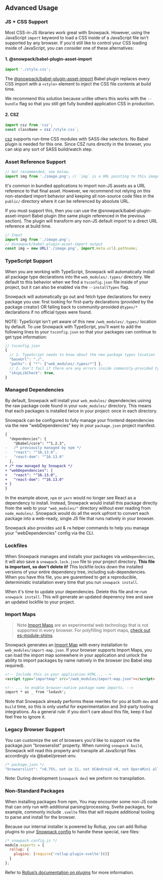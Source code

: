 ## Advanced Usage

### JS + CSS Support

Most CSS-in-JS libraries work great with Snowpack. However, using the JavaScript `import` keyword to load a CSS inside of a JavaScript file isn't supported by any browser. If you'd still like to control your CSS loading inside of JavaScript, you can consider one of these alternatives:

#### 1. @snowpack/babel-plugin-asset-import

``` js
import './style.css';
```

The [@snowpack/babel-plugin-asset-import](https://github.com/pikapkg/create-snowpack-app/tree/master/packages/babel-plugin-asset-import) Babel plugin replaces every CSS import with a `<style>` element to inject the CSS file contents at build time. 

We recommend this solution because unlike others this works with the `--bundle` flag so that you still get fully bundled application CSS in production.

#### 2. CSZ

``` js
import csz from 'csz';
const className = csz`/style.css`;
```

[csz](https://github.com/lukejacksonn/csz) supports run-time CSS modules with SASS-like selectors. No Babel plugin is needed for this one. Since CSZ runs directly in the browser, you can skip any sort of SASS build/watch step.


### Asset Reference Support

``` js
// Not recommended, see below.
import img from './image.png'; // `img` is a URL pointing to this image
```

It's common in bundled applications to import non-JS assets as a URL reference to that final asset. However, we recommend not relying on this non-standard import behavior and keeping all non-source code files in the `public/` directory where it can be referenced by absolute URL.

If you must support this, then you can use the @snowpack/babel-plugin-asset-import Babel plugin (the same plugin referenced in the previous section). The plugin will transform any non-JS default import to a direct URL reference at build time.

``` js
// Input
import img from './image.png';
// @snowpack/babel-plugin-asset-import output
const img = new URL('./image.png', import.meta.url).pathname;
```

### TypeScript Support

When you are working with TypeScript, Snowpack will automatically install all package type declarations into the `web_modules/.types/` directory. We default to this behavior when we find a `tsconfig.json` file inside of your project, but it can also be enabled via the `--installTypes` flag.

Snowpack will automatically go out and fetch type declarations for every package you use: first looking for first-party declarations (provided by the package creator) OR falling back to community-provided `@types/*` declarations if no official types were found.

NOTE: TypeScript isn't yet aware of this new `/web_modules/.types/` location by default. To use Snowpack with TypeScript, you'll want to add the following lines to your `tsconfig.json` so that your packages can continue to get type information:

```js
// tsconfig.json
{
  // 1. TypeScript needs to know about the new package types location
  "baseUrl": "./",
  "paths": { "*": ["web_modules/.types/*"] },
  // 2. Don't fail if there are any errors inside community-provided type packages.
  "skipLibCheck": true,
}
```

### Managed Dependencies

By default, Snowpack will install your `web_modules/` dependencies usinng the raw package code found in your `node_modules/` directory. This means that each packages is installed twice in your project: once in each directory.

Snowpack can be configured to fully manage your frontend dependencies via the new "webDependencies" key in your `package.json` project manifest.

```diff
{
  "dependencies": {
    "@babel/core": "^1.2.3",
-   /* previously managed by npm */
-   "react": "^16.13.0",
-   "react-dom": "^16.13.0"
  },
+ /* now managed by Snowpack */
+ "webDependencies": {
+   "react": "^16.13.0",
+   "react-dom": "^16.13.0"
+ }
}
```

In the example above, `npm` or `yarn` would no longer see React as a dependency to install. Instead, Snowpack would install this package directly from the web to your `"web_modules/"` directory without ever reading from `node_modules/`. Snowpack would do all the work upfront to convert each package into a web-ready, single JS file that runs natively in your browser.

Snowpack also provides `add` & `rm` helper commands to help you manage your "webDependencies" config via the CLI.


### Lockfiles

When Snowpack manages and installs your packages via `webDependencies`, it will also save a `snowpack.lock.json` file to your project directory. **This file is important, so don't delete it!** This lockfile locks down the installed versions of your entire dependency tree, including sub-dependencies. When you have this file, you are guarenteed to get a reproducible, deterministic installation every time that you run `snowpack install`.

When it's time to update your dependencies. Delete this file and re-run `snowpack install`. This will generate an updated depenency tree and save an updated lockfile to your project.


### Import Maps

> Note [Import Maps](https://github.com/WICG/import-maps) are an experimental web technology that is not supported in every browser. For polyfilling import maps, [check out es-module-shims](https://github.com/guybedford/es-module-shims#import-maps).

Snowpack generates an [Import Map](https://github.com/WICG/import-maps) with every installation to `web_modules/import-map.json`. If your browser supports Import Maps, you can load the import map somewhere in your application and unlock the ability to import packages by name natively in the browser (no Babel step required).

``` markdown
<!-- Include this in your application HTML... -->
<script type="importmap" src="/web_modules/import-map.json"></script>

<!-- ... to enable browser-native package name imports. -->
import * as _ from 'lodash';
```

Note that Snowpack already performs these rewrites for you at both `dev` and `build` time, so this is only useful for experimentation and 3rd-party tooling integrations. As a general rule: if you don't care about this file, keep it but feel free to ignore it.


### Legacy Browser Support

You can customize the set of browsers you'd like to support via the package.json "browserslist" property. When running `snowpack build`, Snowpack will read this property and transpile all JavaScript files accordingly via @babel/preset-env.

```js
/* package.json */
"browserslist": ">0.75%, not ie 11, not UCAndroid >0, not OperaMini all",
```

Note: During development (`snowpack dev`) we preform no transpilation.


### Non-Standard Packages

When installing packages from npm, You may encounter some non-JS code that can only run with additional parsing/processing. Svelte packages, for example, commonly include `.svelte` files that will require additional tooling to parse and install for the browser.

Because our internal installer is powered by Rollup, you can add Rollup plugins to your [Snowpack config](#configuration-options) to handle these special, rare files:

```js
/* snowpack.config.js */
module.exports = {
  rollup: {
    plugins: [require('rollup-plugin-svelte')()]
  }
};
```

Refer to [Rollup’s documentation on plugins](https://rollupjs.org/guide/en/#using-plugins) for more information.
